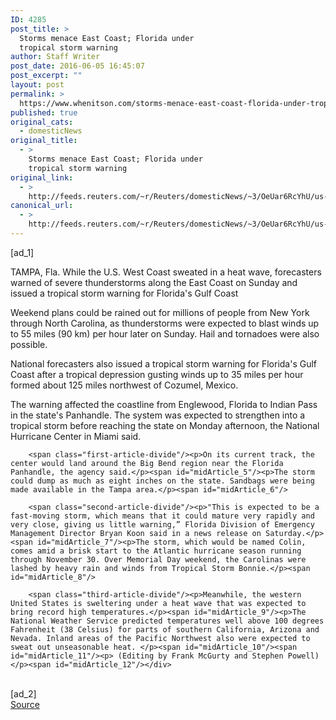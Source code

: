 ```yaml
---
ID: 4285
post_title: >
  Storms menace East Coast; Florida under
  tropical storm warning
author: Staff Writer
post_date: 2016-06-05 16:45:07
post_excerpt: ""
layout: post
permalink: >
  https://www.whenitson.com/storms-menace-east-coast-florida-under-tropical-storm-warning/
published: true
original_cats:
  - domesticNews
original_title:
  - >
    Storms menace East Coast; Florida under
    tropical storm warning
original_link:
  - >
    http://feeds.reuters.com/~r/Reuters/domesticNews/~3/OeUar6RcYhU/us-usa-weather-idUSKCN0YR0PD
canonical_url:
  - >
    http://feeds.reuters.com/~r/Reuters/domesticNews/~3/OeUar6RcYhU/us-usa-weather-idUSKCN0YR0PD
---
```

 [ad_1]
<br><div id="articleText">
<span id="midArticle_start"/>

<span id="midArticle_0"/><span class="focusParagraph" readability="5"><p><span class="articleLocation">TAMPA, Fla.</span> While the U.S. West Coast sweated in a heat wave, forecasters warned of severe thunderstorms along the East Coast on Sunday and issued a tropical storm warning for Florida's Gulf Coast</p></span><span id="midArticle_1"/><p>Weekend plans could be rained out for millions of people from New York through North Carolina, as thunderstorms were expected to blast winds up to 55 miles (90 km) per hour later on Sunday. Hail and tornadoes were also possible. </p><span id="midArticle_2"/><p>National forecasters also issued a tropical storm warning for Florida's Gulf Coast after a tropical depression gusting winds up to 35 miles per hour formed about 125 miles northwest of Cozumel, Mexico.</p><span id="midArticle_3"/><p>The warning affected the coastline from Englewood, Florida to Indian Pass in the state's Panhandle. The system was expected to strengthen into a tropical storm before reaching the state on Monday afternoon, the National Hurricane Center in Miami said.</p><span id="midArticle_4"/>
        
        <span class="first-article-divide"/><p>On its current track, the center would land around the Big Bend region near the Florida Panhandle, the agency said.</p><span id="midArticle_5"/><p>The storm could dump as much as eight inches on the state. Sandbags were being made available in the Tampa area.</p><span id="midArticle_6"/>
        
        <span class="second-article-divide"/><p>"This is expected to be a fast-moving storm, which means that it could mature very rapidly and very close, giving us little warning,” Florida Division of Emergency Management Director Bryan Koon said in a news release on Saturday.</p><span id="midArticle_7"/><p>The storm, which would be named Colin, comes amid a brisk start to the Atlantic hurricane season running through November 30. Over Memorial Day weekend, the Carolinas were lashed by heavy rain and winds from Tropical Storm Bonnie.</p><span id="midArticle_8"/>
        
        <span class="third-article-divide"/><p>Meanwhile, the western United States is sweltering under a heat wave that was expected to bring record high temperatures.</p><span id="midArticle_9"/><p>The National Weather Service predicted temperatures well above 100 degrees Fahrenheit (38 Celsius) for parts of southern California, Arizona and Nevada. Inland areas of the Pacific Northwest also were expected to sweat out unseasonable heat. </p><span id="midArticle_10"/><span id="midArticle_11"/><p> (Editing by Frank McGurty and Stephen Powell)</p><span id="midArticle_12"/></div>
<br>[ad_2]
<br><a href="http://feeds.reuters.com/~r/Reuters/domesticNews/~3/OeUar6RcYhU/us-usa-weather-idUSKCN0YR0PD">Source </a>